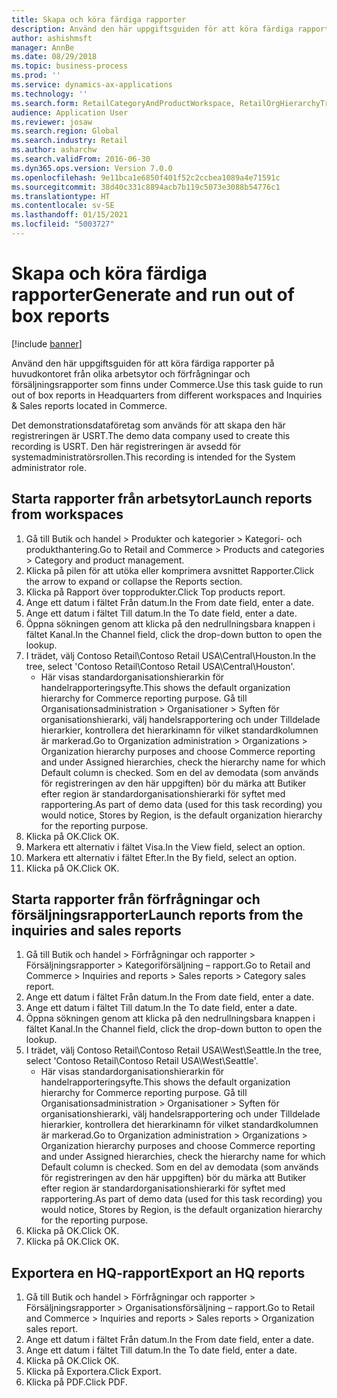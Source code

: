 ```yaml
---
title: Skapa och köra färdiga rapporter
description: Använd den här uppgiftsguiden för att köra färdiga rapporter på huvudkontoret från olika arbetsytor och förfrågningar och försäljningsrapporter som finns under Commerce.
author: ashishmsft
manager: AnnBe
ms.date: 08/29/2018
ms.topic: business-process
ms.prod: ''
ms.service: dynamics-ax-applications
ms.technology: ''
ms.search.form: RetailCategoryAndProductWorkspace, RetailOrgHierarchyTreeLookup, SrsReportViewerForm
audience: Application User
ms.reviewer: josaw
ms.search.region: Global
ms.search.industry: Retail
ms.author: asharchw
ms.search.validFrom: 2016-06-30
ms.dyn365.ops.version: Version 7.0.0
ms.openlocfilehash: 9e11bca1e6850f401f52c2ccbea1089a4e71591c
ms.sourcegitcommit: 38d40c331c8894acb7b119c5073e3088b54776c1
ms.translationtype: HT
ms.contentlocale: sv-SE
ms.lasthandoff: 01/15/2021
ms.locfileid: "5003727"
---
```

# <a name="generate-and-run-out-of-box-reports"></a><span data-ttu-id="6d73a-103">Skapa och köra färdiga rapporter</span><span class="sxs-lookup"><span data-stu-id="6d73a-103">Generate and run out of box reports</span></span>

[!include [banner](../includes/banner.md)]

<span data-ttu-id="6d73a-104">Använd den här uppgiftsguiden för att köra färdiga rapporter på huvudkontoret från olika arbetsytor och förfrågningar och försäljningsrapporter som finns under Commerce.</span><span class="sxs-lookup"><span data-stu-id="6d73a-104">Use this task guide to run out of box reports in Headquarters from different workspaces and Inquiries & Sales reports located in Commerce.</span></span>

<span data-ttu-id="6d73a-105">Det demonstrationsdataföretag som används för att skapa den här registreringen är USRT.</span><span class="sxs-lookup"><span data-stu-id="6d73a-105">The demo data company used to create this recording is USRT.</span></span> <span data-ttu-id="6d73a-106">Den här registreringen är avsedd för systemadministratörsrollen.</span><span class="sxs-lookup"><span data-stu-id="6d73a-106">This recording is intended for the System administrator role.</span></span>

## <a name="launch-reports-from-workspaces"></a><span data-ttu-id="6d73a-107">Starta rapporter från arbetsytor</span><span class="sxs-lookup"><span data-stu-id="6d73a-107">Launch reports from workspaces</span></span>
1. <span data-ttu-id="6d73a-108">Gå till Butik och handel > Produkter och kategorier > Kategori- och produkthantering.</span><span class="sxs-lookup"><span data-stu-id="6d73a-108">Go to Retail and Commerce > Products and categories > Category and product management.</span></span>
2. <span data-ttu-id="6d73a-109">Klicka på pilen för att utöka eller komprimera avsnittet Rapporter.</span><span class="sxs-lookup"><span data-stu-id="6d73a-109">Click the arrow to expand or collapse the Reports section.</span></span>
3. <span data-ttu-id="6d73a-110">Klicka på Rapport över topprodukter.</span><span class="sxs-lookup"><span data-stu-id="6d73a-110">Click Top products report.</span></span>
4. <span data-ttu-id="6d73a-111">Ange ett datum i fältet Från datum.</span><span class="sxs-lookup"><span data-stu-id="6d73a-111">In the From date field, enter a date.</span></span>
5. <span data-ttu-id="6d73a-112">Ange ett datum i fältet Till datum.</span><span class="sxs-lookup"><span data-stu-id="6d73a-112">In the To date field, enter a date.</span></span>
6. <span data-ttu-id="6d73a-113">Öppna sökningen genom att klicka på den nedrullningsbara knappen i fältet Kanal.</span><span class="sxs-lookup"><span data-stu-id="6d73a-113">In the Channel field, click the drop-down button to open the lookup.</span></span>
7. <span data-ttu-id="6d73a-114">I trädet, välj Contoso Retail\Contoso Retail USA\Central\Houston.</span><span class="sxs-lookup"><span data-stu-id="6d73a-114">In the tree, select 'Contoso Retail\Contoso Retail USA\Central\Houston'.</span></span>
    * <span data-ttu-id="6d73a-115">Här visas standardorganisationshierarkin för handelrapporteringsyfte.</span><span class="sxs-lookup"><span data-stu-id="6d73a-115">This shows the default organization hierarchy for Commerce reporting purpose.</span></span>   <span data-ttu-id="6d73a-116">Gå till Organisationsadministration > Organisationer > Syften för organisationshierarki, välj handelsrapportering och under Tilldelade hierarkier, kontrollera det hierarkinamn för vilket standardkolumnen är markerad.</span><span class="sxs-lookup"><span data-stu-id="6d73a-116">Go to Organization administration > Organizations > Organization hierarchy purposes and choose Commerce reporting and under Assigned hierarchies, check the hierarchy name for which Default column is checked.</span></span> <span data-ttu-id="6d73a-117">Som en del av demodata (som används för registreringen av den här uppgiften) bör du märka att Butiker efter region är standardorganisationshierarki för syftet med rapportering.</span><span class="sxs-lookup"><span data-stu-id="6d73a-117">As part of demo data (used for this task recording) you would notice, Stores by Region, is the default organization hierarchy for the reporting purpose.</span></span>     
8. <span data-ttu-id="6d73a-118">Klicka på OK.</span><span class="sxs-lookup"><span data-stu-id="6d73a-118">Click OK.</span></span>
9. <span data-ttu-id="6d73a-119">Markera ett alternativ i fältet Visa.</span><span class="sxs-lookup"><span data-stu-id="6d73a-119">In the View field, select an option.</span></span>
10. <span data-ttu-id="6d73a-120">Markera ett alternativ i fältet Efter.</span><span class="sxs-lookup"><span data-stu-id="6d73a-120">In the By field, select an option.</span></span>
11. <span data-ttu-id="6d73a-121">Klicka på OK.</span><span class="sxs-lookup"><span data-stu-id="6d73a-121">Click OK.</span></span>

## <a name="launch-reports-from-the-inquiries-and-sales-reports"></a><span data-ttu-id="6d73a-122">Starta rapporter från förfrågningar och försäljningsrapporter</span><span class="sxs-lookup"><span data-stu-id="6d73a-122">Launch reports from the inquiries and sales reports</span></span>
1. <span data-ttu-id="6d73a-123">Gå till Butik och handel > Förfrågningar och rapporter > Försäljningsrapporter > Kategoriförsäljning – rapport.</span><span class="sxs-lookup"><span data-stu-id="6d73a-123">Go to Retail and Commerce > Inquiries and reports > Sales reports > Category sales report.</span></span>
2. <span data-ttu-id="6d73a-124">Ange ett datum i fältet Från datum.</span><span class="sxs-lookup"><span data-stu-id="6d73a-124">In the From date field, enter a date.</span></span>
3. <span data-ttu-id="6d73a-125">Ange ett datum i fältet Till datum.</span><span class="sxs-lookup"><span data-stu-id="6d73a-125">In the To date field, enter a date.</span></span>
4. <span data-ttu-id="6d73a-126">Öppna sökningen genom att klicka på den nedrullningsbara knappen i fältet Kanal.</span><span class="sxs-lookup"><span data-stu-id="6d73a-126">In the Channel field, click the drop-down button to open the lookup.</span></span>
5. <span data-ttu-id="6d73a-127">I trädet, välj Contoso Retail\Contoso Retail USA\West\Seattle.</span><span class="sxs-lookup"><span data-stu-id="6d73a-127">In the tree, select 'Contoso Retail\Contoso Retail USA\West\Seattle'.</span></span>
    * <span data-ttu-id="6d73a-128">Här visas standardorganisationshierarkin för handelrapporteringsyfte.</span><span class="sxs-lookup"><span data-stu-id="6d73a-128">This shows the default organization hierarchy for Commerce reporting purpose.</span></span> <span data-ttu-id="6d73a-129">Gå till Organisationsadministration > Organisationer > Syften för organisationshierarki, välj handelsrapportering och under Tilldelade hierarkier, kontrollera det hierarkinamn för vilket standardkolumnen är markerad.</span><span class="sxs-lookup"><span data-stu-id="6d73a-129">Go to Organization administration > Organizations > Organization hierarchy purposes and choose Commerce reporting and under Assigned hierarchies, check the hierarchy name for which Default column is checked.</span></span> <span data-ttu-id="6d73a-130">Som en del av demodata (som används för registreringen av den här uppgiften) bör du märka att Butiker efter region är standardorganisationshierarki för syftet med rapportering.</span><span class="sxs-lookup"><span data-stu-id="6d73a-130">As part of demo data (used for this task recording) you would notice, Stores by Region, is the default organization hierarchy for the reporting purpose.</span></span>     
6. <span data-ttu-id="6d73a-131">Klicka på OK.</span><span class="sxs-lookup"><span data-stu-id="6d73a-131">Click OK.</span></span>
7. <span data-ttu-id="6d73a-132">Klicka på OK.</span><span class="sxs-lookup"><span data-stu-id="6d73a-132">Click OK.</span></span>

## <a name="export-an-hq-reports"></a><span data-ttu-id="6d73a-133">Exportera en HQ-rapport</span><span class="sxs-lookup"><span data-stu-id="6d73a-133">Export an HQ reports</span></span>
1. <span data-ttu-id="6d73a-134">Gå till Butik och handel > Förfrågningar och rapporter > Försäljningsrapporter > Organisationsförsäljning – rapport.</span><span class="sxs-lookup"><span data-stu-id="6d73a-134">Go to Retail and Commerce > Inquiries and reports > Sales reports > Organization sales report.</span></span>
2. <span data-ttu-id="6d73a-135">Ange ett datum i fältet Från datum.</span><span class="sxs-lookup"><span data-stu-id="6d73a-135">In the From date field, enter a date.</span></span>
3. <span data-ttu-id="6d73a-136">Ange ett datum i fältet Till datum.</span><span class="sxs-lookup"><span data-stu-id="6d73a-136">In the To date field, enter a date.</span></span>
4. <span data-ttu-id="6d73a-137">Klicka på OK.</span><span class="sxs-lookup"><span data-stu-id="6d73a-137">Click OK.</span></span>
5. <span data-ttu-id="6d73a-138">Klicka på Exportera.</span><span class="sxs-lookup"><span data-stu-id="6d73a-138">Click Export.</span></span>
6. <span data-ttu-id="6d73a-139">Klicka på PDF.</span><span class="sxs-lookup"><span data-stu-id="6d73a-139">Click PDF.</span></span>

